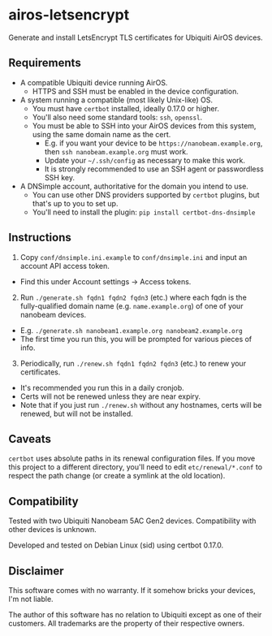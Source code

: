 # airos-letsencrypt

Generate and install LetsEncrypt TLS certificates for Ubiquiti AirOS devices.

## Requirements

* A compatible Ubiquiti device running AirOS.
  * HTTPS and SSH must be enabled in the device configuration.
* A system running a compatible (most likely Unix-like) OS.
  * You must have `certbot` installed, ideally 0.17.0 or higher.
  * You'll also need some standard tools: `ssh`, `openssl`.
  * You must be able to SSH into your AirOS devices from this system, using the same domain name as the cert.
    * E.g. if you want your device to be `https://nanobeam.example.org`, then `ssh nanobeam.example.org` must work.
    * Update your `~/.ssh/config` as necessary to make this work.
    * It is strongly recommended to use an SSH agent or passwordless SSH key.
* A DNSimple account, authoritative for the domain you intend to use.
  * You can use other DNS providers supported by `certbot` plugins, but that's up to you to set up.
  * You'll need to install the plugin: `pip install certbot-dns-dnsimple`

## Instructions

1. Copy `conf/dnsimple.ini.example` to `conf/dnsimple.ini` and input an account API access token.
  * Find this under Account settings → Access tokens.
2. Run `./generate.sh fqdn1 fqdn2 fqdn3` (etc.) where each fqdn is the fully-qualified domain name (e.g. `name.example.org`) of one of your nanobeam devices.
  * E.g. `./generate.sh nanobeam1.example.org nanobeam2.example.org`
  * The first time you run this, you will be prompted for various pieces of info.
3. Periodically, run `./renew.sh fqdn1 fqdn2 fqdn3` (etc.) to renew your certificates.
  * It's recommended you run this in a daily cronjob.
  * Certs will not be renewed unless they are near expiry.
  * Note that if you just run `./renew.sh` without any hostnames, certs will be renewed, but will not be installed.

## Caveats

`certbot` uses absolute paths in its renewal configuration files.  If you move this project to a different directory, you'll need to edit `etc/renewal/*.conf` to respect the path change (or create a symlink at the old location).

## Compatibility

Tested with two Ubiquiti Nanobeam 5AC Gen2 devices.  Compatibility with other devices is unknown.

Developed and tested on Debian Linux (sid) using certbot 0.17.0.

## Disclaimer

This software comes with no warranty.  If it somehow bricks your devices, I'm not liable.

The author of this software has no relation to Ubiquiti except as one of their customers.  All trademarks are the property of their respective owners.
